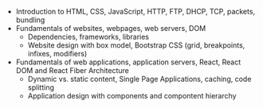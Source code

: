 - Introduction to HTML, CSS, JavaScript, HTTP, FTP, DHCP, TCP, packets, bundling
- Fundamentals of websites, webpages, web servers, DOM
  - Dependencies, frameworks, libraries
  - Website design with box model, Bootstrap CSS (grid, breakpoints, infixes, modifiers)
- Fundamentals of web applications, application servers, React, React DOM and React Fiber Architecture
  - Dynamic vs. static content, Single Page Applications, caching, code splitting
  - Application design with components and compontent hierarchy
